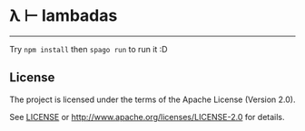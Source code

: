 # λ ⊢ lambadas

----------------

Try `npm install` then `spago run` to run it :D

## License

The project is licensed under the terms of the Apache License (Version 2.0).

See [LICENSE](./LICENSE) or http://www.apache.org/licenses/LICENSE-2.0 for details.
